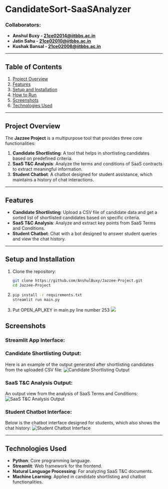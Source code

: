 # CandidateSort-SaaSAnalyzer

### Collaborators:
- **Anshul Buxy - 21ce02014@iitbbs.ac.in**
- **Jatin Sahu - 21ce02010@iitbbs.ac.in**
- **Kushak Bansal - 21ce02008@iitbbs.ac.in**

---

## Table of Contents
1. [Project Overview](#project-overview)
2. [Features](#features)
3. [Setup and Installation](#setup-and-installation)
4. [How to Run](#how-to-run)
5. [Screenshots](#screenshots)
6. [Technologies Used](#technologies-used)


---

## Project Overview
The **Jazzee Project** is a multipurpose tool that provides three core functionalities:
1. **Candidate Shortlisting**: A tool that helps in shortlisting candidates based on predefined criteria.
2. **SaaS T&C Analysis**: Analyze the terms and conditions of SaaS contracts to extract meaningful information.
3. **Student Chatbot**: A chatbot designed for student assistance, which maintains a history of chat interactions.

---

## Features
- **Candidate Shortlisting**: Upload a CSV file of candidate data and get a sorted list of shortlisted candidates based on specific criteria.
- **SaaS T&C Analysis**: Analyze and extract key points from SaaS Terms and Conditions.
- **Student Chatbot**: Chat with a bot designed to answer student queries and view the chat history.

---

## Setup and Installation
1. Clone the repository:
   ```bash
   git clone https://github.com/AnshulBuxy/Jazzee-Project.git
   cd Jazzee-Project

2. ```bash
   pip install -r requirements.txt
   streamlit run main.py
3. Put OPEN_API_KEY in main.py line number 253
   ![](https://github.com/AnshulBuxy/Jazzee-Project/blob/ca64f341b213252f1677894714a2c12a22e08ef3/%7B49A5C78E-71F0-43D9-98FD-E2E356FEC544%7D.png)

## Screenshots

### Streamlit App Interface:
### Candidate Shortlisting Output:
Here is an example of the output generated after shortlisting candidates from the uploaded CSV file:
![Candidate Shortlisting Output](https://github.com/AnshulBuxy/Jazzee-Project/blob/4d85912e1d801ae0381c4bc45d0c4ecf6d56758f/%7BAE8E2FC1-9A25-4832-97D0-04D92F7B5EDF%7D.png)

### SaaS T&C Analysis Output:
An output view from the analysis of SaaS Terms and Conditions:
![SaaS T&C Analysis Output](https://github.com/AnshulBuxy/Jazzee-Project/blob/4d85912e1d801ae0381c4bc45d0c4ecf6d56758f/%7BA16B5444-386C-4047-9EDE-11B7C9BC7413%7D.png)

### Student Chatbot Interface:
Below is the chatbot interface designed for students, which also shows the chat history:
![Student Chatbot Interface](https://github.com/AnshulBuxy/Jazzee-Project/blob/8ad40b486251db7d300dedbf77e986703ff3088e/%7B502DA6E9-F2EE-4AAA-A605-310EE367096B%7D.png)

---

## Technologies Used
- **Python**: Core programming language.
- **Streamlit**: Web framework for the frontend.
- **Natural Language Processing**: For analyzing SaaS T&C documents.
- **Machine Learning**: Applied in candidate shortlisting and chatbot functionalities.
